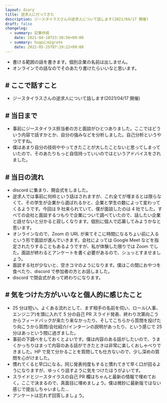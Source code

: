 ```yaml
---
layout: diary
title: 逆求人に行ってきた
description: ジースタイラスさんの逆求人について話します(2021/04/17 開催)
draft: false
changelog:
  - summary: 記事作成
    date: 2021-04-18T23:30:56+09:00
  - summary: hugoにmigrate
    date: 2022-05-25T07:19:22+09:00
---
```


- 書ける範囲の話を書きます。個別企業の名前は出しません。
- オンラインでの話なのでそのあたり書けたらいいなと思います。

## # ここで話すこと

- ジースタイラスさんの逆求人について話します(2021/04/17 開催)

## # 当日まで

- 事前にジースタイラス担当者の方と面談がひとつありました。ここではどういう内容で話すかとか、自分の強みなどを分析しました。自己分析というやつですね。
- 僕はあまり自分の技術ややってきたことが大したことないと思ってしまっていたので、そのあたりもっと自信持っていいのではというアドバイスをされました。

## # 当日の流れ

- discord に集まり、開会式をしました。
- 逆求人では事前に何枠という話はされますが、これ全てが埋まるとは限らなくて、その学生が企業から選ばれるかと、企業と学生の数によって変わってくるようです。今回は 9 社来られていて、僕が面談したのは 4 社でした。すべての会社と面談するつもりで企業について調べていたので、話したい企業と話せないと分かると寂しくなります。個別に個人で応募してみようかなと思います。
- オンラインなので、Zoom の URL が来てそこに時間になるちょい前に入るという形で面談が進んでいきます。会社によっては Google Meet などを指定されたりすることもあるようですが、私が体験した限りでは Zoom でした。面談が終わるとアンケートを書く必要があるので、シュッとすませましょう。
- 面談する社が少ないと、空きコマのようになります。僕はこの間におやつを食べたり、discord で参加者の方とお話しました。
- discord で閉会式があって終わりになります。

## # 気をつけた方がいいなと個人的に感じたこと

- 25 分は短い。よくある流れとして、まず相手の名前を伺い、ロール(人事、エンジニア)を頭に入れて 5 分の自己 PR スライド発表、終わり次第向こうからフィードバックが来たり来なかったり、そしてこちらから質問を投げたり向こうから質問/会社紹介/インターンの説明があったり、という感じで 25 分はあっという間に過ぎました。
- 事前の下調べをしておくとよいです。僕は内容のある話がしたいので、うまくかっちりはまって内容のある話ができたときは非常に楽しくおしゃべりできました。HP で見て分かることを質問しても仕方ないので、少し深めの質問を心がけました。
- 慣れてくると早口になる。同じ発表何度もすると慣れてきて早く口が回るようになりますが、ゆっくり話すように気をつけたほうがよいです。
- スライドとジースタイラスの自己 PR 欄はちゃんと最新の情報で埋めておく。ここで決まるので、真面目に埋めましょう。僕は微妙に最新版ではない感じで提出しちゃいました...
- アンケートは忘れず回答しましょう。
